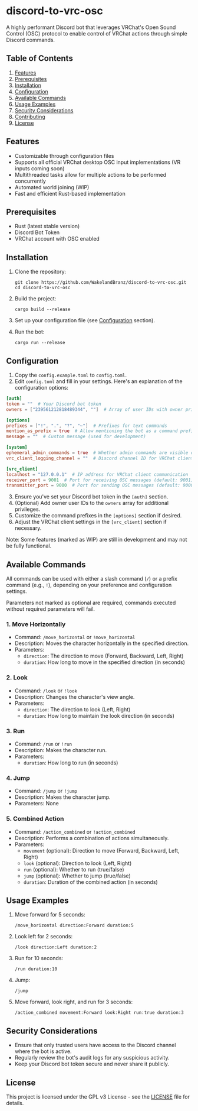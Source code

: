 # discord-to-vrc-osc

A highly performant Discord bot that leverages VRChat's Open Sound Control (OSC) protocol to enable control of VRChat actions through simple Discord commands.

## Table of Contents
1. [Features](#features)
2. [Prerequisites](#prerequisites)
3. [Installation](#installation)
4. [Configuration](#configuration)
5. [Available Commands](#available-commands)
6. [Usage Examples](#usage-examples)
7. [Security Considerations](#security-considerations)
8. [Contributing](#contributing)
9. [License](#license)

## Features

- Customizable through configuration files
- Supports all official VRChat desktop OSC input implementations (VR inputs coming soon)
- Multithreaded tasks allow for multiple actions to be performed concurrently
- Automated world joining (WIP)
- Fast and efficient Rust-based implementation

## Prerequisites

- Rust (latest stable version)
- Discord Bot Token
- VRChat account with OSC enabled

## Installation

1. Clone the repository:
   ```
   git clone https://github.com/WakelandBranz/discord-to-vrc-osc.git
   cd discord-to-vrc-osc
   ```

2. Build the project:
   ```
   cargo build --release
   ```

3. Set up your configuration file (see [Configuration](#configuration) section).

4. Run the bot:
   ```
   cargo run --release
   ```

## Configuration

1. Copy the `config.example.toml` to `config.toml`.
2. Edit `config.toml` and fill in your settings. Here's an explanation of the configuration options:

```toml
[auth]
token = ""  # Your Discord bot token
owners = ["239561212818489344", ""]  # Array of user IDs with owner privileges

[options]
prefixes = ["!", ".", "?", "~"]  # Prefixes for text commands
mention_as_prefix = true  # Allow mentioning the bot as a command prefix
message = ""  # Custom message (used for development)

[system]
ephemeral_admin_commands = true  # Whether admin commands are visible only to the user
vrc_client_logging_channel = ""  # Discord channel ID for VRChat client logging (WIP)

[vrc_client]
localhost = "127.0.0.1"  # IP address for VRChat client communication
receiver_port = 9001  # Port for receiving OSC messages (default: 9001)
transmitter_port = 9000  # Port for sending OSC messages (default: 9000)
```

3. Ensure you've set your Discord bot token in the `[auth]` section.
4. (Optional) Add owner user IDs to the `owners` array for additional privileges.
5. Customize the command prefixes in the `[options]` section if desired.
6. Adjust the VRChat client settings in the `[vrc_client]` section if necessary.

Note: Some features (marked as WIP) are still in development and may not be fully functional.

## Available Commands

All commands can be used with either a slash command (`/`) or a prefix command (e.g., `!`), depending on your preference and configuration settings.

Parameters not marked as optional are required, commands executed without required parameters will fail.

### 1. Move Horizontally
- Command: `/move_horizontal` or `!move_horizontal`
- Description: Moves the character horizontally in the specified direction.
- Parameters:
  - `direction`: The direction to move (Forward, Backward, Left, Right)
  - `duration`: How long to move in the specified direction (in seconds)

### 2. Look
- Command: `/look` or `!look`
- Description: Changes the character's view angle.
- Parameters:
  - `direction`: The direction to look (Left, Right)
  - `duration`: How long to maintain the look direction (in seconds)

### 3. Run
- Command: `/run` or `!run`
- Description: Makes the character run.
- Parameters:
  - `duration`: How long to run (in seconds)

### 4. Jump
- Command: `/jump` or `!jump`
- Description: Makes the character jump.
- Parameters: None

### 5. Combined Action
- Command: `/action_combined` or `!action_combined`
- Description: Performs a combination of actions simultaneously.
- Parameters:
  - `movement` (optional): Direction to move (Forward, Backward, Left, Right)
  - `look` (optional): Direction to look (Left, Right)
  - `run` (optional): Whether to run (true/false)
  - `jump` (optional): Whether to jump (true/false)
  - `duration`: Duration of the combined action (in seconds)

## Usage Examples

1. Move forward for 5 seconds:
   ```
   /move_horizontal direction:Forward duration:5
   ```

2. Look left for 2 seconds:
   ```
   /look direction:Left duration:2
   ```

3. Run for 10 seconds:
   ```
   /run duration:10
   ```

4. Jump:
   ```
   /jump
   ```

5. Move forward, look right, and run for 3 seconds:
   ```
   /action_combined movement:Forward look:Right run:true duration:3
   ```

## Security Considerations

- Ensure that only trusted users have access to the Discord channel where the bot is active.
- Regularly review the bot's audit logs for any suspicious activity.
- Keep your Discord bot token secure and never share it publicly.

## License

This project is licensed under the GPL v3 License - see the [LICENSE](LICENSE) file for details.
